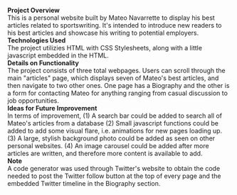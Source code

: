 **Project Overview**  
This is a personal website built by Mateo Navarrette to display his best articles related to sportswriting. It's intended to introduce new readers to his best articles and showcase his writing to potential employers.  
**Technologies Used**  
The project utilizies HTML with CSS Stylesheets, along with a little javascript embedded in the HTML.  
**Details on Functionality**  
The project consists of three total webpages. Users can scroll through the main "articles" page, which displays seven of Mateo's best articles, and then navigate to two other ones. One page has a Biography and the other is a form for contacting Mateo for anything ranging from casual discussion to job opportunities.  
**Ideas for Future Improvement**  
In terms of improvement, (1) A search bar could be added to search all of Mateo's articles from a database (2) Small javascript functions could be added to add some visual flare, i.e. animations for new pages loading up. (3) A large, stylish background photo could be added as seen on other personal websites. (4) An image carousel could be added after more articles are written, and therefore more content is available to add.  
**Note**  
A code generator was used through Twitter's website to obtain the code needed to post the Twitter follow button at the top of every page and the embedded Twitter timeline in the Biography section. 